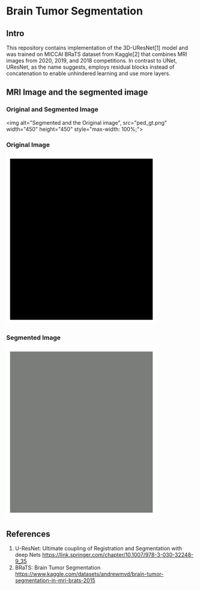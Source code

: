 # Brain Tumor Segmentation
## Intro  
This repository contains implementation of the 3D-UResNet[1] model and was trained on MICCAI BRaTS dataset from Kaggle[2] that combines MRI images from 2020, 2019, and 2018 competitions. In contrast to UNet, UResNet, as the name suggests, employs residual blocks instead of concatenation to enable unhindered learning and use more layers.

## MRI Image and the segmented image  

### Original and Segmented Image
<img alt="Segmented and the Original image", src="ped_gt.png" width="450" height="450" style="max-width: 100%;">

### Original Image  
<img alt="MRI Image and the segmented image" src="image_animation.gif" width="400" height="450" style="max-width: 100%;">

### Segmented Image  
<img alt="MRI Image and the segmented image" src="prediction_animation.gif" width="400" height="450" style="max-width: 100%;">

## References  
1. U-ResNet: Ultimate coupling of Registration and Segmentation with deep Nets https://link.springer.com/chapter/10.1007/978-3-030-32248-9_35
2. BRaTS: Brain Tumor Segmentation https://www.kaggle.com/datasets/andrewmvd/brain-tumor-segmentation-in-mri-brats-2015

